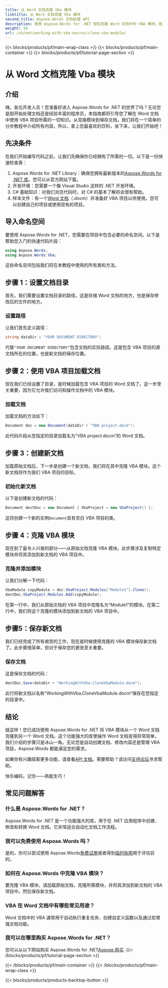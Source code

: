 ```yaml
---
title: 从 Word 文档克隆 Vba 模块
linktitle: 从 Word 文档克隆 Vba 模块
second_title: Aspose.Words 文档处理 API
description: 使用 Aspose.Words for .NET 轻松克隆 Word 文档中的 VBA 模块。按照我们的分步指南进行无缝文档操作！
weight: 10
url: /zh/net/working-with-vba-macros/clone-vba-module/
---
```


{{< blocks/products/pf/main-wrap-class >}}
{{< blocks/products/pf/main-container >}}
{{< blocks/products/pf/tutorial-page-section >}}

# 从 Word 文档克隆 Vba 模块


## 介绍

嗨，各位开发人员！您准备好进入 Aspose.Words for .NET 的世界了吗？无论您是刚开始处理文档还是经验丰富的程序员，本指南都将引导您了解在 Word 文档中使用 VBA 项目所需的一切知识。从克隆模块到保存文档，我们将在一个简单的分步教程中介绍所有内容。所以，拿上您最喜欢的饮料，坐下来，让我们开始吧！

## 先决条件

在我们开始编写代码之前，让我们先确保你已经拥有了所需的一切。以下是一份快速检查表：

1.  Aspose.Words for .NET Library：确保您拥有最新版本的[Aspose.Words for .NET 库](https://releases.aspose.com/words/net/)。您可以从官方网站下载。
2. 开发环境：您需要一个像 Visual Studio 这样的 .NET 开发环境。
3. C# 基础知识：对我们浏览代码时，对 C# 的基本了解将会很有帮助。
4. 样本文件：有一个[Word 文档](https://github.com/aspose-words/Aspose.Words-for-.NET/raw/99ba2a2d8b5d650deb40106225f383376b8b4bc6/Examples/Data/VBA%20project.docm)（.docm）并准备好 VBA 项目以供使用。您可以创建自己的项目或使用现有的项目。

## 导入命名空间

要使用 Aspose.Words for .NET，您需要在项目中包含必要的命名空间。以下是帮助您入门的快速代码片段：

```csharp
using Aspose.Words;
using Aspose.Words.Vba;
```

这些命名空间包括我们将在本教程中使用的所有类和方法。

## 步骤 1：设置文档目录

首先，我们需要设置文档目录的路径。这是存储 Word 文档的地方，也是保存修改后的文件的地方。

### 设置路径

让我们首先定义路径：

```csharp
string dataDir = "YOUR DOCUMENT DIRECTORY";
```

代替`"YOUR DOCUMENT DIRECTORY"`包含文档的实际路径。这是包含 VBA 项目的源文档所在的位置，也是新文档的保存位置。

## 步骤 2：使用 VBA 项目加载文档

现在我们已经设置了目录，是时候加载包含 VBA 项目的 Word 文档了。这一步至关重要，因为它允许我们访问和操作文档中的 VBA 模块。

### 加载文档

加载文档的方法如下：

```csharp
Document doc = new Document(dataDir + "VBA project.docm");
```

此代码片段从您指定的目录加载名为“VBA project.docm”的 Word 文档。

## 步骤 3：创建新文档

加载原始文档后，下一步是创建一个新文档，我们将在其中克隆 VBA 模块。这个新文档将作为我们 VBA 项目的目标。

### 初始化新文档

以下是创建新文档的代码：

```csharp
Document destDoc = new Document { VbaProject = new VbaProject() };
```

这将创建一个新的实例`Document`具有空白 VBA 项目的类。

## 步骤 4：克隆 VBA 模块

现在到了最令人兴奋的部分——从原始文档克隆 VBA 模块。此步骤涉及复制特定模块并将其添加到新文档的 VBA 项目中。

### 克隆并添加模块

让我们分解一下代码：

```csharp
VbaModule copyModule = doc.VbaProject.Modules["Module1"].Clone();
destDoc.VbaProject.Modules.Add(copyModule);
```

在第一行中，我们从原始文档的 VBA 项目中克隆名为“Module1”的模块。在第二行中，我们将这个克隆的模块添加到新文档的 VBA 项目中。

## 步骤5：保存新文档

我们已经完成了所有艰苦的工作，现在是时候使用克隆的 VBA 模块保存新文档了。此步骤很简单，但对于保存您的更改至关重要。

### 保存文档

这是保存文档的代码：

```csharp
destDoc.Save(dataDir + "WorkingWithVba.CloneVbaModule.docm");
```

此行将新文档以名称“WorkingWithVba.CloneVbaModule.docm”保存在您指定的目录中。

## 结论

就这样！您已成功使用 Aspose.Words for .NET 将 VBA 模块从一个 Word 文档克隆到另一个 Word 文档。这个功能强大的库使操作 Word 文档变得异常简单，我们介绍的步骤只是冰山一角。无论您是自动创建文档、修改内容还是管理 VBA 项目，Aspose.Words 都能满足您的需求。

如果你有兴趣探索更多功能，请查看[API 文档](https://reference.aspose.com/words/net/)。需要帮助？请访问[支持论坛](https://forum.aspose.com/c/words/8)寻求帮助。

快乐编码，记住——熟能生巧！

## 常见问题解答

### 什么是 Aspose.Words for .NET？  
Aspose.Words for .NET 是一个功能强大的库，用于在 .NET 应用程序中创建、修改和转换 Word 文档。它非常适合自动化文档工作流程。

### 我可以免费使用 Aspose.Words 吗？  
是的，你可以尝试使用 Aspose.Words[免费试用](https://releases.aspose.com/)或者得到[临时执照](https://purchase.aspose.com/temporary-license/)用于评估目的。

### 如何在 Aspose.Words 中克隆 VBA 模块？  
要克隆 VBA 模块，请加载原始文档，克隆所需模块，并将其添加到新文档的 VBA 项目中。然后保存新文档。

### VBA 在 Word 文档中有哪些常见用途？  
Word 文档中的 VBA 通常用于自动执行重复任务、创建自定义函数以及通过宏增强文档功能。

### 我可以在哪里购买 Aspose.Words for .NET？  
您可以从以下网站购买 Aspose.Words for .NET[Aspose.购买](https://purchase.aspose.com/buy).
{{< /blocks/products/pf/tutorial-page-section >}}

{{< /blocks/products/pf/main-container >}}
{{< /blocks/products/pf/main-wrap-class >}}

{{< blocks/products/products-backtop-button >}}

